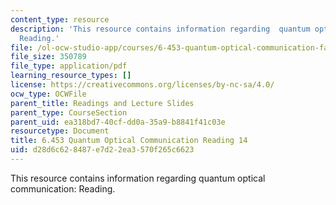 ```yaml
---
content_type: resource
description: 'This resource contains information regarding  quantum optical communication:
  Reading.'
file: /ol-ocw-studio-app/courses/6-453-quantum-optical-communication-fall-2016/d28d6c628487e7d22ea3570f265c6623_MIT6_453F16_Lect14_Notes.pdf
file_size: 350789
file_type: application/pdf
learning_resource_types: []
license: https://creativecommons.org/licenses/by-nc-sa/4.0/
ocw_type: OCWFile
parent_title: Readings and Lecture Slides
parent_type: CourseSection
parent_uid: ea318bd7-40cf-dd0a-35a9-b8841f41c03e
resourcetype: Document
title: 6.453 Quantum Optical Communication Reading 14
uid: d28d6c62-8487-e7d2-2ea3-570f265c6623
---
```

This resource contains information regarding  quantum optical communication: Reading.